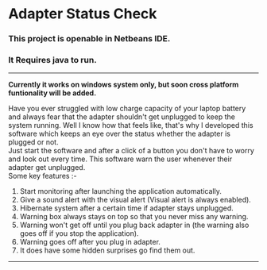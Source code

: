 # Adapter Status Check
### This project is openable in Netbeans IDE.
### It Requires java to run.
---  
**Currently it works on windows system only, but soon cross platform funtionality will be added.**

Have you ever struggled with low charge capacity of your laptop battery and always fear that the adapter shouldn't get unplugged to keep the system running. Well I know how that feels like, that's why I developed this software which keeps an eye over the status whether the adapter is plugged or not.  
Just start the software and after a click of a button you don't have to worry and look out every time. This software warn the user whenever their adapter get unplugged.  
Some key features :-  
1. Start monitoring after launching the application automatically.  
2. Give a sound alert with the visual alert (Visual alert is always enabled).  
3. Hibernate system after a certain time if adapter stays unplugged.  
4. Warning box always stays on top so that you never miss any warning.  
5. Warning won't get off until you plug back adapter in (the warning also goes off if you stop the application).  
6. Warning goes off after you plug in adapter.  
7. It does have some hidden surprises go find them out.
---
